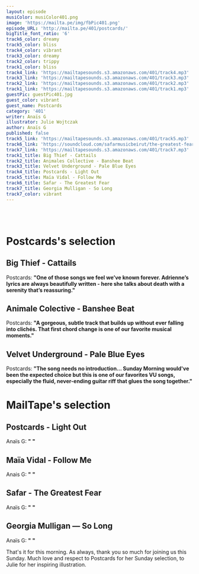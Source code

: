 ```yaml
---
layout: episode
musiColor: musiColor401.png
image: 'https://mailta.pe/img/fbPic401.png'
episode_URL: 'http://mailta.pe/401/postcards/'
bigTitle_font_ratio: '6'
track6_color: dreamy
track5_color: bliss
track4_color: vibrant
track3_color: dreamy
track2_color: trippy
track1_color: bliss
track4_link: 'https://mailtapesounds.s3.amazonaws.com/401/track4.mp3'
track3_link: 'https://mailtapesounds.s3.amazonaws.com/401/track3.mp3'
track2_link: 'https://mailtapesounds.s3.amazonaws.com/401/track2.mp3'
track1_link: 'https://mailtapesounds.s3.amazonaws.com/401/track1.mp3'
guestPic: guestPic401.jpg
guest_color: vibrant
guest_name: Postcards
category: '401'
writer: Anaïs G
illustrator: Julie Wojtczak
author: Anaïs G
published: false
track5_link: 'https://mailtapesounds.s3.amazonaws.com/401/track5.mp3'
track6_link: 'https://soundcloud.com/safarmusicbeirut/the-greatest-fear'
track7_link: 'https://mailtapesounds.s3.amazonaws.com/401/track7.mp3'
track1_title: Big Thief - Cattails
track2_title: Animales Collective - Banshee Beat
track3_title: Velvet Underground - Pale Blue Eyes
track4_title: Postcards - Light Out
track5_title: Maïa Vidal - Follow Me
track6_title: Safar - The Greatest Fear
track7_title: Georgia Mulligan - So Long
track7_color: vibrant
---
```


<p id="introduction">
<br><br>

</p>


# Postcards's selection

## Big Thief - Cattails
Postcards: **"**One of those songs we feel we’ve known forever. Adrienne’s lyrics are always beautifully written - here she talks about death with a serenity that’s reassuring.**"**

## Animale Colective - Banshee Beat
Postcards: **"**A gorgeous, subtle track that builds up without ever falling into clichés. That first chord change is one of our favorite musical moments.**"**

## Velvet Underground - Pale Blue Eyes
Postcards: **"**The song needs no introduction... Sunday Morning would've been the expected choice but this is one of our favorites VU songs, especially the fluid, never-ending guitar riff that glues the song together.**"**

# MailTape's selection

## Postcards - Light Out
Anaïs G: **"** **"**

## Maïa Vidal - Follow Me
Anais G: **"** **"**

## Safar - The Greatest Fear
Anaïs G: **"** **"**

## Georgia Mulligan — So Long
Anaïs G: **"** **"**


<p id="outroduction">That's it for this morning. As always, thank you so much for joining us this Sunday. Much love and respect to Postcards for her Sunday selection, to Julie for her inspiring illustration.</p>
